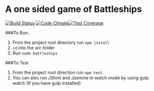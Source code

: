 # A one sided game of Battleships

[![Build Status](https://travis-ci.org/alexgmason/battleships.svg?branch=master)](https://travis-ci.org/alexgmason/battleships) [![Code Climate](https://codeclimate.com/github/alexgmason/battleships/badges/gpa.svg)](https://codeclimate.com/github/alexgmason/battleships)[![Test Coverage](https://codeclimate.com/github/alexgmason/battleships/badges/coverage.svg)](https://codeclimate.com/github/alexgmason/battleships/coverage)

###To Run..
1. From the project root directory run `npm install`
2. `cd` into the src folder
2. Run `node battleships`

###To Test
1. From the project root direction run `npm test`.
2. You can also run JShint and Jasmine in watch mode by using gulp watch (If you have gulp installed)
